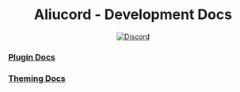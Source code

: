 <h1 align="center">Aliucord - Development Docs</h1>
<p align="center">
  <a href="https://discord.gg/EsNDvBaHVU">
    <img alt="Discord" src="https://img.shields.io/discord/811255666990907402?color=%2300C853&label=Support%20Server&logo=discord&logoColor=%2300C853&style=for-the-badge">
  </a>
</p>

### [Plugin Docs](https://github.com/Aliucord/documentation/tree/main/plugin-dev)
### [Theming Docs](https://github.com/Aliucord/documentation/tree/main/plugin-dev)
